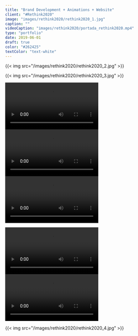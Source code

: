 ```yaml
---
title: "Brand Development + Animations + Website"
client: "#Rethink2020"
image: "images/rethink2020/rethink2020_1.jpg"
caption: ""
videoCaption: "images/rethink2020/portada_rethink2020.mp4"
type: "portfolio"
date: 2019-06-01
draft: true
color: "#262425"
textColor: "text-white"
---
```


{{< img src="/images/rethink2020/rethink2020_2.jpg" >}}<p class="py-3">
{{< img src="/images/rethink2020/rethink2020_3.jpg" >}}<p class="py-3">

<p class="py-5">

<div class="row">
	<div class="col-12 col-md-4 py-2">
		<div class="embed-responsive embed-responsive-4by3">
			<video loop>
				<source src="/images/rethink2020/rethink2020_simbol_1.mp4" type="video/mp4">
				Your browser does not support the video tag.
			</video>
		</div>
	</div>
	<div class="col-12 col-md-4 py-2">
		<div class="embed-responsive embed-responsive-4by3">
			<video loop>
				<source src="/images/rethink2020/rethink2020_simbol_2.mp4" type="video/mp4">
				Your browser does not support the video tag.
			</video>
		</div>
	</div>
	<div class="col-12 col-md-4 py-2">
		<div class="embed-responsive embed-responsive-4by3">
			<video loop>
				<source src="/images/rethink2020/rethink2020_simbol_3.mp4" type="video/mp4">
				Your browser does not support the video tag.
			</video>
		</div>
	</div>
</div>

<p class="py-5">

<div class="row">
	<div class="col-6 py-5">
		<div class="embed-responsive embed-responsive-4by3">
			<video loop>
				<source src="/images/rethink2020/rethink2020_simbol_hover.mp4" type="video/mp4">
				Your browser does not support the video tag.
			</video>
		</div>
	</div>
	<div class="col-6 py-5">
		<div class="embed-responsive embed-responsive-4by3">
			<video loop>
				<source src="/images/rethink2020/rethink2020_simbol_all.mp4" type="video/mp4">
				Your browser does not support the video tag.
			</video>
		</div>
	</div>
</div>	

<p class="py-5">

{{< img src="/images/rethink2020/rethink2020_4.jpg" >}}<p class="py-3">
